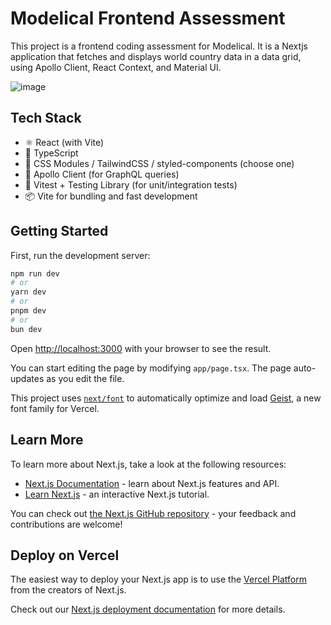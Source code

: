 # Modelical Frontend Assessment

This project is a frontend coding assessment for Modelical. It is a Nextjs application that fetches and displays world country data in a data grid, using Apollo Client, React Context, and Material UI.

![image](https://github.com/user-attachments/assets/3ea38e4b-2b57-4b9b-b003-9629e01a94a0)


## Tech Stack

- ⚛️ React (with Vite)
- 🔷 TypeScript
- 🎨 CSS Modules / TailwindCSS / styled-components (choose one)
- 📡 Apollo Client (for GraphQL queries)
- 🧪 Vitest + Testing Library (for unit/integration tests)
- 📦 Vite for bundling and fast development



## Getting Started

First, run the development server:

```bash
npm run dev
# or
yarn dev
# or
pnpm dev
# or
bun dev
```

Open [http://localhost:3000](http://localhost:3000) with your browser to see the result.

You can start editing the page by modifying `app/page.tsx`. The page auto-updates as you edit the file.

This project uses [`next/font`](https://nextjs.org/docs/app/building-your-application/optimizing/fonts) to automatically optimize and load [Geist](https://vercel.com/font), a new font family for Vercel.

## Learn More

To learn more about Next.js, take a look at the following resources:

- [Next.js Documentation](https://nextjs.org/docs) - learn about Next.js features and API.
- [Learn Next.js](https://nextjs.org/learn) - an interactive Next.js tutorial.

You can check out [the Next.js GitHub repository](https://github.com/vercel/next.js) - your feedback and contributions are welcome!

## Deploy on Vercel

The easiest way to deploy your Next.js app is to use the [Vercel Platform](https://vercel.com/new?utm_medium=default-template&filter=next.js&utm_source=create-next-app&utm_campaign=create-next-app-readme) from the creators of Next.js.

Check out our [Next.js deployment documentation](https://nextjs.org/docs/app/building-your-application/deploying) for more details.

